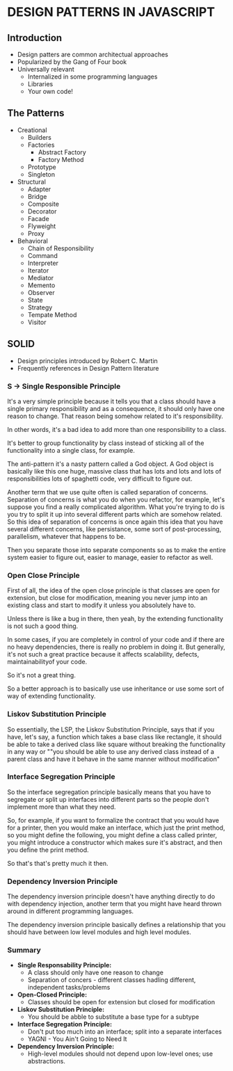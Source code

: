 # DESIGN PATTERNS IN JAVASCRIPT

## Introduction

- Design patters are common architectual approaches
- Popularized by the Gang of Four book
- Universally relevant
  - Internalized in some programming languages
  - Libraries
  - Your own code!

## The Patterns

- Creational
  - Builders
  - Factories
    - Abstract Factory
    - Factory Method
  - Prototype
  - Singleton
- Structural
  - Adapter
  - Bridge
  - Composite
  - Decorator
  - Facade
  - Flyweight
  - Proxy
- Behavioral
  - Chain of Responsibility
  - Command
  - Interpreter
  - Iterator
  - Mediator
  - Memento
  - Observer
  - State
  - Strategy
  - Tempate Method
  - Visitor

## SOLID

- Design principles introduced by Robert C. Martin
- Frequently references in Design Pattern literature

### S -> Single Responsible Principle

It's a very simple principle because it tells you that a class should have a single primary responsibility and as a consequence, it should only have one reason to change. That reason being somehow related to it's responsibility.

In other words, it's a bad idea to add more than one responsibility to a class.

It's better to group functionality by class instead of sticking all of the functionality into a single class, for example.

The anti-pattern it's a nasty pattern called a God object. A God object is basically like this one huge, massive class that has lots and lots and lots of responsibilities lots of spaghetti code, very difficult to figure out.

Another term that we use quite often is called separation of concerns. Separation of concerns is what you do when you refactor, for example, let's suppose you find a really complicated algorithm. What you're trying to do is you try to split it up into several different parts which are somehow related. So this idea of separation of concerns is once again this idea that you have several different concerns, like persistance, some sort of post-processing, parallelism, whatever that happens to be.

Then you separate those into separate components so as to make the entire system easier to figure out, easier to manage, easier to refactor as well.

### Open Close Principle

First of all, the idea of the open close principle is that classes are open for extension, but close for modification, meaning you never jump into an existing class and start to modify it unless you absolutely have to.

Unless there is like a bug in there, then yeah, by the extending functionality is not such a good thing.

In some cases, if you are completely in control of your code and if there are no heavy dependencies, there is really no problem in doing it. But generally, it's not such a great practice because it affects scalability, defects, maintainabilityof your code.

So it's not a great thing.

So a better approach is to basically use use inheritance or use some sort of way of extending functionality.

### Liskov Substitution Principle

So essentially, the LSP, the Liskov Substitution Principle, says that if you have, let's say, a function which takes a base class like rectangle, it should be able to take a derived class like square without breaking the functionality in any way or ""you should be able to use any derived class instead of a parent class and have it behave in the same manner without modification"

### Interface Segregation Principle

So the interface segregation principle basically means that you have to segregate or split up interfaces into different parts so the people don't implement more than what they need.

So, for example, if you want to formalize the contract that you would have for a printer, then you would make an interface, which just the print method, so you might define the following, you might define a class called printer, you might introduce a constructor which makes sure it's abstract, and then you define the print method.

So that's that's pretty much it then.

### Dependency Inversion Principle

The dependency inversion principle doesn't have anything directly to do with dependency injection, another term that you might have heard thrown around in different programming languages.

The dependency inversion principle basically defines a relationship that you should have between low level modules and high level modules.

### Summary

- **Single Responsability Principle:**
  - A class should only have one reason to change
  - Separation of concers -  different classes hadling different, independent tasks/problems
- **Open-Closed Principle:**
  - Classes should be open for extension but closed for modification
- **Liskov Substitution Principle:**
  - You should be abble to substitute a base type for a subtype
- **Interface Segregation Principle:**
  - Don't put too much into an interface; split into a separate interfaces
  - YAGNI - You Ain't Going to Need It
- **Dependency Inversion Principle:**
  - High-level modules should not depend upon low-level ones; use abstractions.
